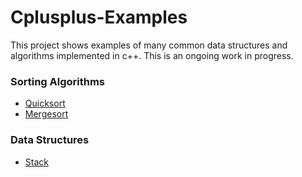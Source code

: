 # Cplusplus-Examples

This project shows examples of many common data structures and algorithms implemented in c++. This is an ongoing work in progress.

### Sorting Algorithms
* [Quicksort](sort/quicksort.cpp)
* [Mergesort](sort/mergesort.cpp)

### Data Structures
* [Stack](struct/stack.cpp)
